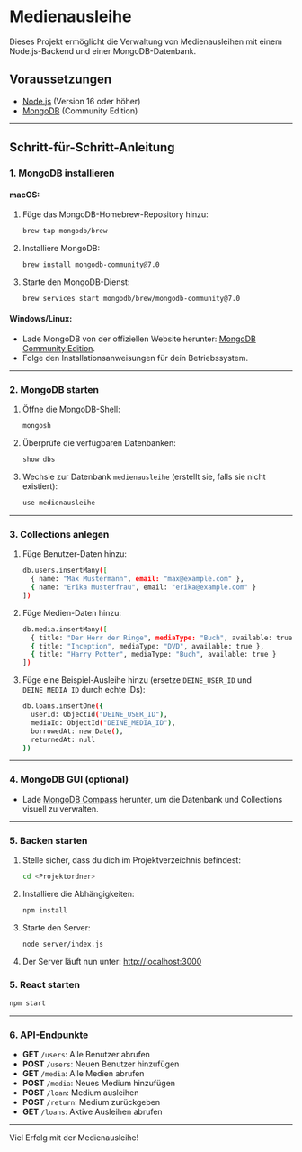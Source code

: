 # Medienausleihe

Dieses Projekt ermöglicht die Verwaltung von Medienausleihen mit einem Node.js-Backend und einer MongoDB-Datenbank.

## Voraussetzungen

- [Node.js](https://nodejs.org/) (Version 16 oder höher)
- [MongoDB](https://www.mongodb.com/) (Community Edition)

---

## Schritt-für-Schritt-Anleitung

### 1. MongoDB installieren

#### macOS:
1. Füge das MongoDB-Homebrew-Repository hinzu:
   ```bash
   brew tap mongodb/brew
   ```
2. Installiere MongoDB:
   ```bash
   brew install mongodb-community@7.0
   ```
3. Starte den MongoDB-Dienst:
   ```bash
   brew services start mongodb/brew/mongodb-community@7.0
   ```

#### Windows/Linux:
- Lade MongoDB von der offiziellen Website herunter: [MongoDB Community Edition](https://www.mongodb.com/try/download/community).
- Folge den Installationsanweisungen für dein Betriebssystem.

---

### 2. MongoDB starten

1. Öffne die MongoDB-Shell:
   ```bash
   mongosh
   ```
2. Überprüfe die verfügbaren Datenbanken:
   ```bash
   show dbs
   ```
3. Wechsle zur Datenbank `medienausleihe` (erstellt sie, falls sie nicht existiert):
   ```bash
   use medienausleihe
   ```

---

### 3. Collections anlegen

1. Füge Benutzer-Daten hinzu:
   ```bash
   db.users.insertMany([
     { name: "Max Mustermann", email: "max@example.com" },
     { name: "Erika Musterfrau", email: "erika@example.com" }
   ])
   ```
2. Füge Medien-Daten hinzu:
   ```bash
   db.media.insertMany([
     { title: "Der Herr der Ringe", mediaType: "Buch", available: true },
     { title: "Inception", mediaType: "DVD", available: true },
     { title: "Harry Potter", mediaType: "Buch", available: true }
   ])
   ```
3. Füge eine Beispiel-Ausleihe hinzu (ersetze `DEINE_USER_ID` und `DEINE_MEDIA_ID` durch echte IDs):
   ```bash
   db.loans.insertOne({
     userId: ObjectId("DEINE_USER_ID"),
     mediaId: ObjectId("DEINE_MEDIA_ID"),
     borrowedAt: new Date(),
     returnedAt: null
   })
   ```

---

### 4. MongoDB GUI (optional)

- Lade [MongoDB Compass](https://www.mongodb.com/try/download/compass) herunter, um die Datenbank und Collections visuell zu verwalten.

---

### 5. Backen starten

1. Stelle sicher, dass du dich im Projektverzeichnis befindest:
   ```bash
   cd <Projektordner>
   ```
2. Installiere die Abhängigkeiten:
   ```bash
   npm install
   ```
3. Starte den Server:
   ```bash
   node server/index.js
   ```
4. Der Server läuft nun unter: [http://localhost:3000](http://localhost:3000)

### 5. React starten

   ```bash
   npm start
   ```

---

### 6. API-Endpunkte

- **GET** `/users`: Alle Benutzer abrufen
- **POST** `/users`: Neuen Benutzer hinzufügen
- **GET** `/media`: Alle Medien abrufen
- **POST** `/media`: Neues Medium hinzufügen
- **POST** `/loan`: Medium ausleihen
- **POST** `/return`: Medium zurückgeben
- **GET** `/loans`: Aktive Ausleihen abrufen

---

Viel Erfolg mit der Medienausleihe!

